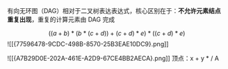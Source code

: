 有向无环图（DAG）相对于二叉树表达表达式，核心区别在于：**不允许元素结点重复出现**，重复的计算元素由 DAG 完成

$$ ((a+b)*(b*(c+d)) + (c+d)*e) * ((c+d)*e) $$
![[{77596478-9CDC-498B-8570-25B3EAE10DC9}.png]]

![[{A7B29D0E-202A-461E-A2D9-67CE4BB2AECA}.png]]
顶点：x + y * /
A